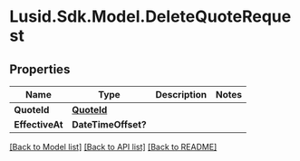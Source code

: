 
# Lusid.Sdk.Model.DeleteQuoteRequest

## Properties

Name | Type | Description | Notes
------------ | ------------- | ------------- | -------------
**QuoteId** | [**QuoteId**](QuoteId.md) |  | 
**EffectiveAt** | **DateTimeOffset?** |  | 

[[Back to Model list]](../README.md#documentation-for-models)
[[Back to API list]](../README.md#documentation-for-api-endpoints)
[[Back to README]](../README.md)

